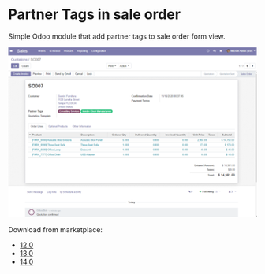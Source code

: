 Partner Tags in sale order
===============================

Simple Odoo module that add partner tags to sale order form view.

![partner-sales-tag.png](partner_tags_sale_order/static/description/partner-sales-tag.png)

Download from marketplace:

* [12.0](https://apps.odoo.com/apps/modules/12.0/partner_tags_sale_order/)
* [13.0](https://apps.odoo.com/apps/modules/13.0/partner_tags_sale_order/)
* [14.0](https://apps.odoo.com/apps/modules/14.0/partner_tags_sale_order/)